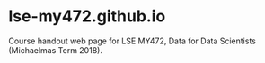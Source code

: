 # lse-my472.github.io
Course handout web page for LSE MY472, Data for Data Scientists (Michaelmas Term 2018).
